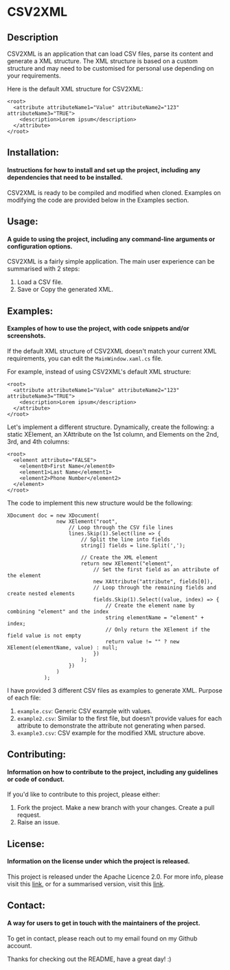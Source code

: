 # CSV2XML

## Description
CSV2XML is an application that can load CSV files, parse its content and generate a XML structure. The XML structure is based on a custom structure and may need to be customised for personal use depending on your requirements. 

Here is the default XML structure for CSV2XML:
```
<root>
  <attribute attributeName1="Value" attributeName2="123" attributeName3="TRUE">
    <description>Lorem ipsum</description>
  </attribute>
</root>
```

## Installation: 
#### Instructions for how to install and set up the project, including any dependencies that need to be installed.
CSV2XML is ready to be compiled and modified when cloned. Examples on modifying the code are provided below in the Examples section.


## Usage: 
#### A guide to using the project, including any command-line arguments or configuration options.
CSV2XML is a fairly simple application. The main user experience can be summarised with 2 steps:
1. Load a CSV file.
2. Save or Copy the generated XML.

## Examples: 
#### Examples of how to use the project, with code snippets and/or screenshots.
If the default XML structure of CSV2XML doesn't match your current XML requirements, you can edit the `MainWindow.xaml.cs` file. 

For example, instead of using CSV2XML's default XML structure: 
```
<root>
  <attribute attributeName1="Value" attributeName2="123" attributeName3="TRUE">
    <description>Lorem ipsum</description>
  </attribute>
</root>
```

Let's implement a different structure. Dynamically, create the following: a static XElement, an XAttribute on the 1st column, and Elements on the 2nd, 3rd, and 4th columns:
```
<root>
  <element attribute="FALSE">
    <element0>First Name</element0>
    <element1>Last Name</element1>
    <element2>Phone Number</element2>
  </element>
</root>
```

The code to implement this new structure would be the following:
```
XDocument doc = new XDocument(
                new XElement("root",
                    // Loop through the CSV file lines
                    lines.Skip(1).Select(line => {
                        // Split the line into fields
                        string[] fields = line.Split(',');

                        // Create the XML element
                        return new XElement("element",
                            // Set the first field as an attribute of the element
                            new XAttribute("attribute", fields[0]),
                            // Loop through the remaining fields and create nested elements
                            fields.Skip(1).Select((value, index) => {
                                // Create the element name by combining "element" and the index
                                string elementName = "element" + index;
                                // Only return the XElement if the field value is not empty
                                return value != "" ? new XElement(elementName, value) : null;
                            })
                        );
                    })
                )
            );
```

I have provided 3 different CSV files as examples to generate XML. Purpose of each file:
1. ```example.csv```: Generic CSV example with values.
2. ```example2.csv```: Similar to the first file, but doesn't provide values for each attribute to demonstrate the attribute not generating when parsed.
3. ```example3.csv```: CSV example for the modified XML structure above.

## Contributing: 
#### Information on how to contribute to the project, including any guidelines or code of conduct.
If you'd like to contribute to this project, please either:
1. Fork the project. Make a new branch with your changes. Create a pull request. 
2. Raise an issue. 

## License: 
#### Information on the license under which the project is released.
This project is released under the Apache Licence 2.0. For more info, please visit this [link](https://www.apache.org/licenses/LICENSE-2.0), or for a summarised version, visit this [link](https://choosealicense.com/licenses/apache-2.0/).

## Contact: 
#### A way for users to get in touch with the maintainers of the project.
To get in contact, please reach out to my email found on my Github account.

Thanks for checking out the README, have a great day! :)